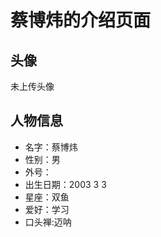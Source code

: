 # 蔡博炜的介绍页面

## 头像
未上传头像

## 人物信息

 - 名字：蔡博炜
 - 性别：男
 - 外号：
 - 出生日期：2003 3 3
 - 星座：双鱼
 - 爱好：学习
 - 口头禅:迈呐